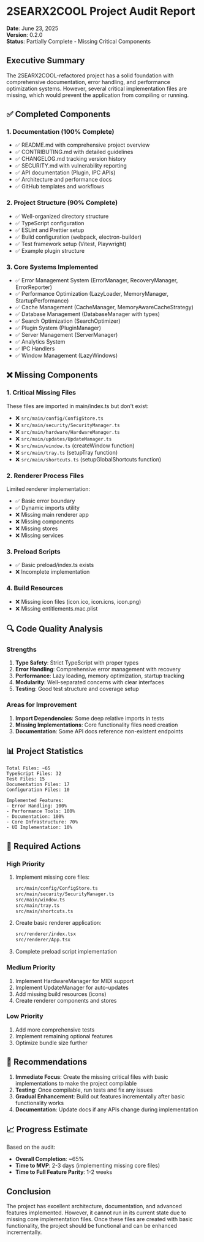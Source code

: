 # 2SEARX2COOL Project Audit Report

**Date**: June 23, 2025  
**Version**: 0.2.0  
**Status**: Partially Complete - Missing Critical Components

## Executive Summary

The 2SEARX2COOL-refactored project has a solid foundation with comprehensive documentation, error handling, and performance optimization systems. However, several critical implementation files are missing, which would prevent the application from compiling or running.

## ✅ Completed Components

### 1. Documentation (100% Complete)
- ✅ README.md with comprehensive project overview
- ✅ CONTRIBUTING.md with detailed guidelines
- ✅ CHANGELOG.md tracking version history
- ✅ SECURITY.md with vulnerability reporting
- ✅ API documentation (Plugin, IPC APIs)
- ✅ Architecture and performance docs
- ✅ GitHub templates and workflows

### 2. Project Structure (90% Complete)
- ✅ Well-organized directory structure
- ✅ TypeScript configuration
- ✅ ESLint and Prettier setup
- ✅ Build configuration (webpack, electron-builder)
- ✅ Test framework setup (Vitest, Playwright)
- ✅ Example plugin structure

### 3. Core Systems Implemented
- ✅ Error Management System (ErrorManager, RecoveryManager, ErrorReporter)
- ✅ Performance Optimization (LazyLoader, MemoryManager, StartupPerformance)
- ✅ Cache Management (CacheManager, MemoryAwareCacheStrategy)
- ✅ Database Management (DatabaseManager with types)
- ✅ Search Optimization (SearchOptimizer)
- ✅ Plugin System (PluginManager)
- ✅ Server Management (ServerManager)
- ✅ Analytics System
- ✅ IPC Handlers
- ✅ Window Management (LazyWindows)

## ❌ Missing Components

### 1. Critical Missing Files
These files are imported in main/index.ts but don't exist:

- ❌ `src/main/config/ConfigStore.ts`
- ❌ `src/main/security/SecurityManager.ts`
- ❌ `src/main/hardware/HardwareManager.ts`
- ❌ `src/main/updates/UpdateManager.ts`
- ❌ `src/main/window.ts` (createWindow function)
- ❌ `src/main/tray.ts` (setupTray function)
- ❌ `src/main/shortcuts.ts` (setupGlobalShortcuts function)

### 2. Renderer Process Files
Limited renderer implementation:
- ✅ Basic error boundary
- ✅ Dynamic imports utility
- ❌ Missing main renderer app
- ❌ Missing components
- ❌ Missing stores
- ❌ Missing services

### 3. Preload Scripts
- ✅ Basic preload/index.ts exists
- ❌ Incomplete implementation

### 4. Build Resources
- ❌ Missing icon files (icon.ico, icon.icns, icon.png)
- ❌ Missing entitlements.mac.plist

## 🔍 Code Quality Analysis

### Strengths
1. **Type Safety**: Strict TypeScript with proper types
2. **Error Handling**: Comprehensive error management with recovery
3. **Performance**: Lazy loading, memory optimization, startup tracking
4. **Modularity**: Well-separated concerns with clear interfaces
5. **Testing**: Good test structure and coverage setup

### Areas for Improvement
1. **Import Dependencies**: Some deep relative imports in tests
2. **Missing Implementations**: Core functionality files need creation
3. **Documentation**: Some API docs reference non-existent endpoints

## 📊 Project Statistics

```
Total Files: ~65
TypeScript Files: 32
Test Files: 15
Documentation Files: 17
Configuration Files: 10

Implemented Features:
- Error Handling: 100%
- Performance Tools: 100%
- Documentation: 100%
- Core Infrastructure: 70%
- UI Implementation: 10%
```

## 🚧 Required Actions

### High Priority
1. Implement missing core files:
   ```bash
   src/main/config/ConfigStore.ts
   src/main/security/SecurityManager.ts
   src/main/window.ts
   src/main/tray.ts
   src/main/shortcuts.ts
   ```

2. Create basic renderer application:
   ```bash
   src/renderer/index.tsx
   src/renderer/App.tsx
   ```

3. Complete preload script implementation

### Medium Priority
1. Implement HardwareManager for MIDI support
2. Implement UpdateManager for auto-updates
3. Add missing build resources (icons)
4. Create renderer components and stores

### Low Priority
1. Add more comprehensive tests
2. Implement remaining optional features
3. Optimize bundle size further

## 🎯 Recommendations

1. **Immediate Focus**: Create the missing critical files with basic implementations to make the project compilable
2. **Testing**: Once compilable, run tests and fix any issues
3. **Gradual Enhancement**: Build out features incrementally after basic functionality works
4. **Documentation**: Update docs if any APIs change during implementation

## 📈 Progress Estimate

Based on the audit:
- **Overall Completion**: ~65%
- **Time to MVP**: 2-3 days (implementing missing core files)
- **Time to Full Feature Parity**: 1-2 weeks

## Conclusion

The project has excellent architecture, documentation, and advanced features implemented. However, it cannot run in its current state due to missing core implementation files. Once these files are created with basic functionality, the project should be functional and can be enhanced incrementally.